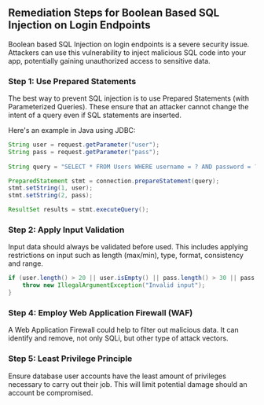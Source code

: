 

## Remediation Steps for Boolean Based SQL Injection on Login Endpoints

Boolean based SQL Injection on login endpoints is a severe security issue. Attackers can use this vulnerability to inject malicious SQL code into your app, potentially gaining unauthorized access to sensitive data. 

### Step 1: Use Prepared Statements
The best way to prevent SQL injection is to use Prepared Statements (with Parameterized Queries). These ensure that an attacker cannot change the intent of a query even if SQL statements are inserted.

Here's an example in Java using JDBC:

```java
String user = request.getParameter("user");
String pass = request.getParameter("pass");
   
String query = "SELECT * FROM Users WHERE username = ? AND password = ?";

PreparedStatement stmt = connection.prepareStatement(query);
stmt.setString(1, user);
stmt.setString(2, pass);

ResultSet results = stmt.executeQuery();
```

### Step 2: Apply Input Validation 
Input data should always be validated before used. This includes applying restrictions on input such as length (max/min), type, format, consistency and range.

```java
if (user.length() > 20 || user.isEmpty() || pass.length() > 30 || pass.isEmpty()) {
    throw new IllegalArgumentException("Invalid input");
}
```

### Step 4: Employ Web Application Firewall (WAF)

A Web Application Firewall could help to filter out malicious data. It can identify and remove, not only SQLi, but other type of attack vectors.

### Step 5: Least Privilege Principle
Ensure database user accounts have the least amount of privileges necessary to carry out their job. This will limit potential damage should an account be compromised.